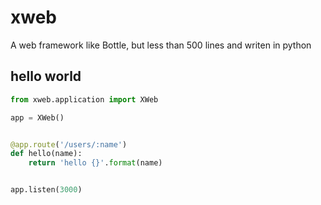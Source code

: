 # xweb

A web framework like Bottle, but less than 500 lines and writen in python

## hello world
```python
from xweb.application import XWeb

app = XWeb()


@app.route('/users/:name')
def hello(name):
    return 'hello {}'.format(name)


app.listen(3000)
```